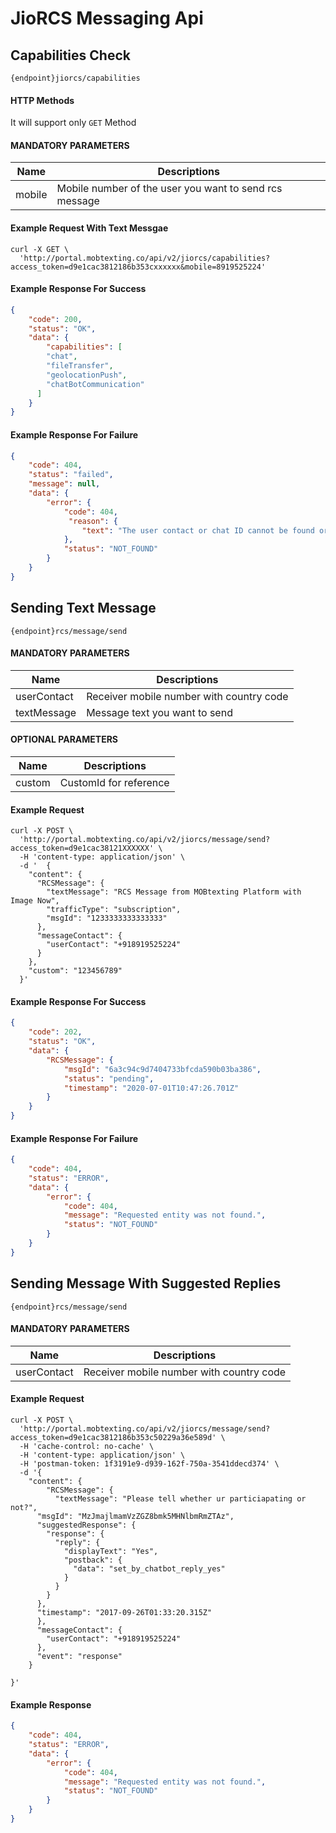 # JioRCS Messaging Api


## Capabilities Check

```
{endpoint}jiorcs/capabilities
```
#### HTTP Methods
  
  It will support only `GET` Method

####  MANDATORY PARAMETERS

| Name     | Descriptions |
|----------|--------------|
| mobile | Mobile number of the user you want to send rcs message |

#### Example Request With Text Messgae

```
curl -X GET \
  'http://portal.mobtexting.co/api/v2/jiorcs/capabilities?access_token=d9e1cac3812186b353cxxxxxx&mobile=8919525224'
```

#### Example Response For Success

```json
{
    "code": 200,
    "status": "OK",
    "data": {
        "capabilities": [
        "chat",
        "fileTransfer",
        "geolocationPush",
        "chatBotCommunication"
      ]
    }
}
```

#### Example Response For Failure

```json
{
    "code": 404,
    "status": "failed",
    "message": null,
    "data": {
        "error": {
            "code": 404,
             "reason": {
                "text": "The user contact or chat ID cannot be found or the given user's device is not RCS capabile."
            },
            "status": "NOT_FOUND"
        }
    }
}
```


## Sending Text Message

```
{endpoint}rcs/message/send
```

####  MANDATORY PARAMETERS

| Name     | Descriptions |
|----------|--------------|
| userContact | Receiver mobile number with country code|
| textMessage | Message text you want to send |

####  OPTIONAL PARAMETERS

| Name     | Descriptions |
|----------|--------------|
| custom | CustomId for reference|


####  Example Request

```
curl -X POST \
  'http://portal.mobtexting.co/api/v2/jiorcs/message/send?access_token=d9e1cac38121XXXXXX' \
  -H 'content-type: application/json' \
  -d '  {
    "content": {
      "RCSMessage": {
        "textMessage": "RCS Message from MOBtexting Platform with Image Now",
        "trafficType": "subscription",
        "msgId": "1233333333333333"
      },
      "messageContact": {
        "userContact": "+918919525224"
      }
    },
    "custom": "123456789"
  }'
  ```
#### Example Response For Success

```json
{
    "code": 202,
    "status": "OK",
    "data": {
        "RCSMessage": {
            "msgId": "6a3c94c9d7404733bfcda590b03ba386",
            "status": "pending",
            "timestamp": "2020-07-01T10:47:26.701Z"
        }
    }
}
```

#### Example Response For Failure

```json
{
    "code": 404,
    "status": "ERROR",
    "data": {
        "error": {
            "code": 404,
            "message": "Requested entity was not found.",
            "status": "NOT_FOUND"
        }
    }
}
```

## Sending Message With Suggested Replies

```
{endpoint}rcs/message/send
```

####  MANDATORY PARAMETERS

| Name     | Descriptions |
|----------|--------------|
| userContact | Receiver mobile number with country code|


####  Example Request

```
curl -X POST \
  'http://portal.mobtexting.co/api/v2/jiorcs/message/send?access_token=d9e1cac3812186b353c50229a36e589d' \
  -H 'cache-control: no-cache' \
  -H 'content-type: application/json' \
  -H 'postman-token: 1f3191e9-d939-162f-750a-3541ddecd374' \
  -d '{
    "content": {
        "RCSMessage": {
          "textMessage": "Please tell whether ur particiapating or not?",
      "msgId": "MzJmajlmamVzZGZ8bmk5MHNlbmRmZTAz",
      "suggestedResponse": {
        "response": {
          "reply": {
            "displayText": "Yes",
            "postback": {
              "data": "set_by_chatbot_reply_yes"
            }
          }
        }
      },
      "timestamp": "2017-09-26T01:33:20.315Z"
      },
      "messageContact": {
        "userContact": "+918919525224"
      },
      "event": "response"
    }
    
}'

  ```
#### Example Response

```json
{
    "code": 404,
    "status": "ERROR",
    "data": {
        "error": {
            "code": 404,
            "message": "Requested entity was not found.",
            "status": "NOT_FOUND"
        }
    }
}
```